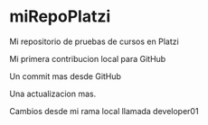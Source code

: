 # miRepoPlatzi
Mi repositorio de pruebas de cursos en Platzi

Mi primera contribucion local para GitHub

Un commit mas desde GitHub

Una actualizacion mas.

Cambios desde mi rama local llamada developer01